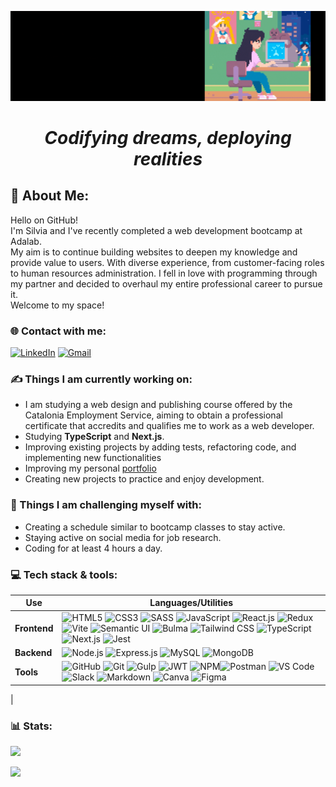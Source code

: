 ![Cover](https://github.com/Storrecu/Storrecu/blob/main/headerr.gif?raw=true)

<h1 align="center"><em>Codifying dreams, deploying realities</em></h1>

## 💫 About Me:
Hello on GitHub!  
I'm Silvia and I've recently completed a web development bootcamp at Adalab.  
My aim is to continue building websites to deepen my knowledge and provide value to users. With diverse experience, from customer-facing roles to human resources administration. 
I fell in love with programming through my partner and decided to overhaul my entire professional career to pursue it.  
Welcome to my space!

### 🌐 Contact with me:
[![LinkedIn](https://img.shields.io/badge/LinkedIn-%230077B5.svg?logo=linkedin&logoColor=white)](https://linkedin.com/in/silviatorrecu) 
[![Gmail](https://img.shields.io/badge/-Gmail-c14438?style=flat&logo=Gmail&logoColor=white)](mailto:silviatc1993@gmail.com)


### ✍️ Things I am currently working on:
- I am studying a web design and publishing course offered by the Catalonia Employment Service, aiming to obtain a professional certificate that accredits and qualifies me to work as a web developer.
- Studying **TypeScript** and **Next.js**.
- Improving existing projects by adding tests, refactoring code, and implementing new functionalities
- Improving my personal [portfolio](https://storrecu.github.io/Portfolio/)
- Creating new projects to practice and enjoy development.
### 🧠 Things I am challenging myself with:
- Creating a schedule similar to bootcamp classes to stay active.
- Staying active on social media for job research.
- Coding for at least 4 hours a day.

### 💻 Tech stack & tools:

| **Use**      | **Languages/Utilities**                                                    |
|------------|---------------------------------------------------------------|
| **Frontend**   | ![HTML5](https://img.shields.io/badge/HTML5-E34F26?style=flat&logo=html5&logoColor=white&labelColor=orange) ![CSS3](https://img.shields.io/badge/CSS3-1572B6?style=flat&logo=css3&logoColor=white&labelColor=2e8bcf) ![SASS](https://img.shields.io/badge/SASS-CC6699?style=flat&logo=sass&logoColor=white&labelColor=pink)  ![JavaScript](https://img.shields.io/badge/JavaScript(ES6)-F7DF1E?style=flat&logo=javascript&logoColor=white&labelColor=yellow) ![React.js](https://img.shields.io/badge/React-61DAFB?style=flat&logo=react&logoColor=white&labelColor=lightblue) ![Redux](https://img.shields.io/badge/Redux-764ABC?style=flat&logo=redux&logoColor=white&labelColor=C1B7E4) ![Vite](https://img.shields.io/badge/Vite-646CFF?style=flat&logo=vite&logoColor=white&labelColor=c3c6f8) ![Semantic UI](https://img.shields.io/badge/Semantic_UI-35bdb2?style=flat&logo=semantic-ui&logoColor=white&labelColor=50d7d7) ![Bulma](https://img.shields.io/badge/Bulma-00D1B2?style=flat&logo=bulma&logoColor=white&labelColor=14c4a4) ![Tailwind CSS](https://img.shields.io/badge/Tailwind_CSS-38B2AC?style=flat&logo=tailwind-css&logoColor=white&labelColor=6bc6cf) ![TypeScript](https://img.shields.io/badge/TypeScript-007ACC?style=flat&logo=typescript&logoColor=white&labelColor=1993e6) ![Next.js](https://img.shields.io/badge/Next.js-000000?style=flat&logo=next.js&logoColor=white&labelColor=000000) ![Jest](https://img.shields.io/badge/Jest-C21325?style=flat&logo=jest&logoColor=white&labelColor=C21325) |
| **Backend** | ![Node.js](https://img.shields.io/badge/Node.js-339933?style=flat&logo=node.js&logoColor=white&labelColor=4db34d) ![Express.js](https://img.shields.io/badge/Express.js-000000?style=flat&logo=express&logoColor=white&labelColor=grey) ![MySQL](https://img.shields.io/badge/MySQL-4479A1?style=flat&logo=mysql&logoColor=white&labelColor=6b94b3) ![MongoDB](https://img.shields.io/badge/MongoDB-47A248?style=flat&logo=mongodb&logoColor=white&labelColor=6fb470)|
| **Tools**      | ![GitHub](https://img.shields.io/badge/GitHub-181717?style=flat&logo=github&logoColor=white&labelColor=5b5b5b) ![Git](https://img.shields.io/badge/Git-F05032?style=flat&logo=git&logoColor=white&labelColor=e89282) ![Gulp](https://img.shields.io/badge/Gulp-E44D26?style=flat&logo=gulp&logoColor=white&labelColor=FF665E) ![JWT](https://img.shields.io/badge/JWT-000000?style=flat&logo=json-web-tokens&logoColor=white&labelColor=5b5b5b) ![NPM](https://img.shields.io/badge/NPM-CB3837?style=flat&logo=npm&logoColor=white&labelColor=cd7675)![Postman](https://img.shields.io/badge/Postman-FF6C37?style=flat&logo=postman&logoColor=white&labelColor=f3ab91) ![VS Code](https://img.shields.io/badge/VS_Code-007ACC?style=flat&logo=visual-studio-code&logoColor=white&labelColor=1993e6) ![Slack](https://img.shields.io/badge/Slack-4A154B?style=flat&logo=slack&logoColor=white&labelColor=714471) ![Markdown](https://img.shields.io/badge/Markdown-000000?style=flat&logo=markdown&logoColor=white&labelColor=5b5b5b) ![Canva](https://img.shields.io/badge/Canva-00C4CC?style=flat&logo=canva&logoColor=white&labelColor=19dde6) ![Figma](https://img.shields.io/badge/Figma-F24E1E?style=flat&logo=figma&logoColor=white&labelColor=F24E1E)
|



### 📊 Stats:
![](https://github-readme-stats.vercel.app/api/top-langs/?username=Storrecu&theme=dark&hide_border=false&include_all_commits=false&count_private=false&layout=compact)

[![](https://visitcount.itsvg.in/api?id=Storrecu&icon=0&color=6)](https://visitcount.itsvg.in)

